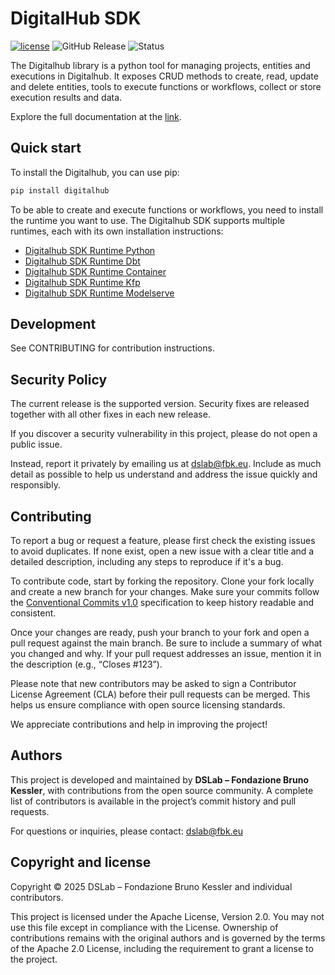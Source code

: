 # DigitalHub SDK

[![license](https://img.shields.io/badge/license-Apache%202.0-blue)](https://github.com/scc-digitalhub/digitalhub-sdk/LICENSE) ![GitHub Release](https://img.shields.io/github/v/release/scc-digitalhub/digitalhub-sdk)
![Status](https://img.shields.io/badge/status-stable-gold)

The Digitalhub library is a python tool for managing projects, entities and executions in Digitalhub. It exposes CRUD methods to create, read, update and delete entities, tools to execute functions or workflows, collect or store execution results and data.

Explore the full documentation at the [link](https://scc-digitalhub.github.io/sdk-docs/).

## Quick start

To install the Digitalhub, you can use pip:

```bash
pip install digitalhub
```

To be able to create and execute functions or workflows, you need to install the runtime you want to use. The Digitalhub SDK supports multiple runtimes, each with its own installation instructions:

- [Digitalhub SDK Runtime Python](https://github.com/scc-digitalhub/digitalhub-sdk-runtime-python)
- [Digitalhub SDK Runtime Dbt](https://github.com/scc-digitalhub/digitalhub-sdk-runtime-dbt)
- [Digitalhub SDK Runtime Container](https://github.com/scc-digitalhub/digitalhub-sdk-runtime-container)
- [Digitalhub SDK Runtime Kfp](https://github.com/scc-digitalhub/digitalhub-sdk-runtime-kfp)
- [Digitalhub SDK Runtime Modelserve](https://github.com/scc-digitalhub/digitalhub-sdk-runtime-modelserve)

## Development

See CONTRIBUTING for contribution instructions.

## Security Policy

The current release is the supported version. Security fixes are released together with all other fixes in each new release.

If you discover a security vulnerability in this project, please do not open a public issue.

Instead, report it privately by emailing us at dslab@fbk.eu. Include as much detail as possible to help us understand and address the issue quickly and responsibly.

## Contributing

To report a bug or request a feature, please first check the existing issues to avoid duplicates. If none exist, open a new issue with a clear title and a detailed description, including any steps to reproduce if it's a bug.

To contribute code, start by forking the repository. Clone your fork locally and create a new branch for your changes. Make sure your commits follow the [Conventional Commits v1.0](https://www.conventionalcommits.org/en/v1.0.0/) specification to keep history readable and consistent.

Once your changes are ready, push your branch to your fork and open a pull request against the main branch. Be sure to include a summary of what you changed and why. If your pull request addresses an issue, mention it in the description (e.g., “Closes #123”).

Please note that new contributors may be asked to sign a Contributor License Agreement (CLA) before their pull requests can be merged. This helps us ensure compliance with open source licensing standards.

We appreciate contributions and help in improving the project!

## Authors

This project is developed and maintained by **DSLab – Fondazione Bruno Kessler**, with contributions from the open source community. A complete list of contributors is available in the project’s commit history and pull requests.

For questions or inquiries, please contact: [dslab@fbk.eu](mailto:dslab@fbk.eu)

## Copyright and license

Copyright © 2025 DSLab – Fondazione Bruno Kessler and individual contributors.

This project is licensed under the Apache License, Version 2.0.
You may not use this file except in compliance with the License. Ownership of contributions remains with the original authors and is governed by the terms of the Apache 2.0 License, including the requirement to grant a license to the project.
